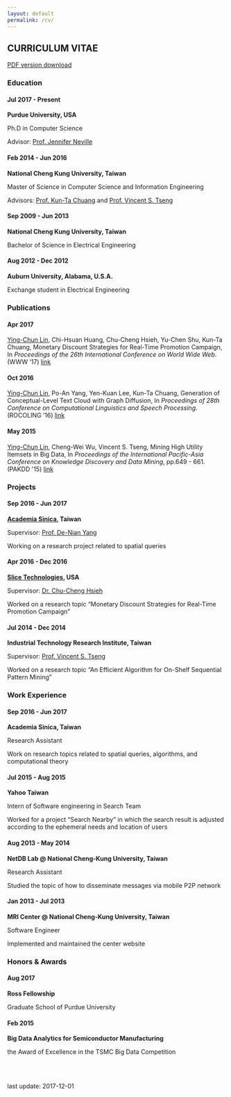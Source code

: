 ```yaml
---
layout: default
permalink: /cv/
---
```


<section class="title">
    <div class="container">
        <h1>CURRICULUM VITAE</h1>
        <p><a href="{{ site.baseurl }}/doc/CV_170717.pdf" target="_blank">PDF version download</a></p>
    </div>
</section>


<section class="education">
    <div class="container">
        <h3 class="categories"><span class="fa fa-graduation-cap"></span> Education</h3>
        <div class="row">
            <h4 class="col-sm-4">Jul 2017 - Present</h4>
            <div class="col-sm-8">
                <p><b>Purdue University, USA</b></p>
                <p>Ph.D in Computer Science </p> 
                <p>Advisor: <a href="https://www.cs.purdue.edu/homes/neville/" target="_blank">Prof. Jennifer Neville</a></p>
            </div>
        </div>
        <div class="row">
            <h4 class="col-sm-4">Feb 2014 - Jun 2016</h4>
            <div class="col-sm-8">
                <p><b>National Cheng Kung University, Taiwan</b></p>
                <p>Master of Science in Computer Science and Information Engineering</p>
                <p>Advisors: <a href="http://cv_ktchuang.cannerapp.com/" target="_blank">Prof. Kun-Ta Chuang</a> and <a href="http://people.cs.nctu.edu.tw/~vtseng/" target="_blank">Prof. Vincent S. Tseng</a></p>
            </div>
        </div>
        <div class="row">
            <h4 class="col-sm-4">Sep 2009 - Jun 2013</h4>
            <div class="col-sm-8">
                <p><b>National Cheng Kung University, Taiwan</b></p>
                <p>Bachelor of Science in Electrical Engineering</p>
            </div>
        </div>
        <div class="row">
            <h4 class="col-sm-4">Aug 2012 - Dec 2012</h4>
            <div class="col-sm-8">
                <p><b>Auburn University, Alabama, U.S.A.</b></p>
                <p>Exchange student in Electrical Engineering</p>
            </div>
        </div>  
    </div>
</section>


<section class="publication">
    <div class="container">
        <h3 class="categories"><span class="fa fa-book"></span> Publications</h3>
        <div class="row">
            <h4 class="col-sm-4">Apr 2017</h4>
            <div class="col-sm-8">
                <p><u>Ying-Chun Lin</u>, Chi-Hsuan Huang, Chu-Cheng Hsieh, Yu-Chen Shu, Kun-Ta Chuang, Monetary Discount Strategies for Real-Time Promotion Campaign, In <i>Proceedings of the 26th International Conference on World Wide Web</i>. (WWW ‘17) <span class="fa fa-file-text-o"></span> <a href="" target="_blank">link</a></p>
            </div>
        </div>
        <div class="row">
            <h4 class="col-sm-4">Oct 2016</h4>
            <div class="col-sm-8">
                <p><u>Ying-Chun Lin</u>, Po-An Yang, Yen-Kuan Lee, Kun-Ta Chuang, Generation of Conceptual-Level Text Cloud with Graph Diffusion, In <i>Proceedings of 28th Conference on Computational Linguistics and Speech Processing</i>. (ROCOLING ‘16) <span class="fa fa-file-text-o"></span> <a href="https://sites.google.com/site/rocling2016/program/technical-program" target="_blank">link</a></p>
            </div>
        </div>
        <div class="row">
            <h4 class="col-sm-4">May 2015</h4>
            <div class="col-sm-8">
                <p><u>Ying-Chun Lin</u>, Cheng-Wei Wu, Vincent S. Tseng, Mining High Utility Itemsets in Big Data, In <i>Proceedings of the International Pacific-Asia Conference on Knowledge Discovery and Data Mining</i>, pp.649 - 661. (PAKDD '15) <span class="fa fa-file-text-o"></span> <a href="http://link.springer.com/chapter/10.1007%2F978-3-319-18032-8_51" target="_blank">link</a></p>
            </div>
        </div>
    </div>
</section>


<section class="project">
    <div class="container">
        <h3 class="categories"><span class="fa fa-flask"></span> Projects</h3>
        <div class="row">
            <h4 class="col-sm-4">Sep 2016 - Jun 2017</h4>
            <div class="col-sm-8">
                <p><b><a href="https://www.sinica.edu.tw/en" target="_blank">Academia Sinica</a>, Taiwan</b></p>
                <p>Supervisor: <a href="http://www.iis.sinica.edu.tw/pages/dnyang/" target="_blank">Prof. De-Nian Yang</a></p>
                <p>Working on a research project related to spatial queries</p>
            </div>
        </div>
        <div class="row">
            <h4 class="col-sm-4">Apr 2016 - Dec 2016</h4>
            <div class="col-sm-8">
                <p><b><a href="https://www.slice.com/" target="_blank">Slice Technologies</a>, USA</b></p>
                <p></p>
                <p>Supervisor: <a href="https://www.linkedin.com/in/chucheng" target="_blank">Dr. Chu-Cheng Hsieh</a></p>
                <p>Worked on a research topic “Monetary Discount Strategies for Real-Time Promotion Campaign”</p>
            </div>
        </div>
        <div class="row">
            <h4 class="col-sm-4">Jul 2014 - Dec 2014</h4>
            <div class="col-sm-8">
                <p><b>Industrial Technology Research Institute, Taiwan</b></p>
                <p>Supervisor: <a href="http://people.cs.nctu.edu.tw/~vtseng/" target="_blank">Prof. Vincent S. Tseng</a></p>
                <p>Worked on a research topic “An Efficient Algorithm for On-Shelf Sequential Pattern Mining”</p>
            </div>
        </div>
    </div>
</section>


<section class="work">
    <div class="container">
        <h3 class="categories"><span class="fa fa-briefcase"></span> Work Experience</h3>
        <div class="row">
            <h4 class="col-sm-4">Sep 2016 - Jun 2017</h4>
            <div class="col-sm-8">
                <p><b>Academia Sinica, Taiwan</b></p>
                <p>Research Assistant</p>
                <p>Work on research topics related to spatial queries, algorithms, and computational theory</p>
            </div>
        </div>
        <div class="row">
            <h4 class="col-sm-4">Jul 2015 - Aug 2015</h4>
            <div class="col-sm-8">
                <p><b>Yahoo Taiwan</b></p>
                <p>Intern of Software engineering in Search Team</p>
                <p>Worked for a project “Search Nearby” in which the search result is adjusted according to the ephemeral needs and location of users</p>
            </div>
        </div>
        <div class="row">
            <h4 class="col-sm-4">Aug 2013 - May 2014</h4>
            <div class="col-sm-8">
                <p><b>NetDB Lab @ National Cheng-Kung University, Taiwan</b></p>
                <p>Research Assistant</p>
                <p>Studied the topic of how to disseminate messages via mobile P2P network</p>
            </div>
        </div>
        <div class="row">
            <h4 class="col-sm-4">Jan 2013 - Jul 2013</h4>
            <div class="col-sm-8">
                <p><b>MRI Center @ National Cheng-Kung University, Taiwan</b></p>
                <p>Software Engineer</p>
                <p>Implemented and maintained the center website</p>
            </div>
        </div>
    </div>
</section>


<section class="honor">
    <div class="container">
        <h3 class="categories"><span class="fa fa-trophy"></span> Honors & Awards</h3>
        <div class="row">
            <h4 class="col-sm-4">Aug 2017</h4>
            <div class="col-sm-8">
                <p><b>Ross Fellowship</b></p>
                <p>Graduate School of Purdue University</p>
            </div>
        </div>
        <div class="row">
            <h4 class="col-sm-4">Feb 2015</h4>
            <div class="col-sm-8">
                <p><b>Big Data Analytics for Semiconductor Manufacturing</b></p>
                <p>the Award of Excellence in the TSMC Big Data Competition</p>
            </div>
        </div>
    </div>
</section>


<div class="container">
    <br>
    <br>
    <p class="pull-right">last update: 2017-12-01</p>
</div>


